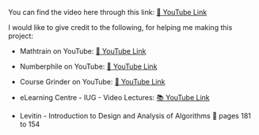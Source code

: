 You can find the video here through this link: [🎥 YouTube Link](https://youtu.be/Iqo6BUYzw2s?si=RohcGZki4PbT7YEx)

I would like to give credit to the following, for helping me making this project:

- Mathtrain on YouTube: [🔢 YouTube Link](https://youtu.be/xrUCL7tGKaI?si=SqDS73-Af5YKBUnO)
  
- Numberphile on YouTube: [🔢 YouTube Link](https://youtu.be/HJ_PP5rqLg0?si=Dl2POB2EAJbYIglQ)
  
- Course Grinder on YouTube: [🔢 YouTube Link](https://youtu.be/2qCr8H6tU44?si=cEMpjOjmAv7jGyCv)
  
- eLearning Centre - IUG - Video Lectures: [📚 YouTube Link](https://youtu.be/IsHitQucyt8?si=IJBR2jOb1KFaaGcE)
  
- Levitin - Introduction to Design and Analysis of Algorithms 📖 pages 181 to 154
